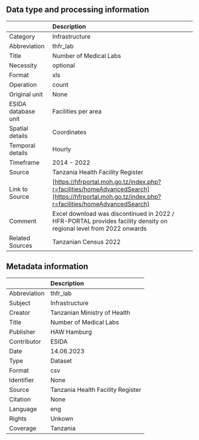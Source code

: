 ## Data type and processing information 

|                     | Description                                                                                                                                    |
|:--------------------|:-----------------------------------------------------------------------------------------------------------------------------------------------|
| Category            | Infrastructure                                                                                                                                 |
| Abbreviation        | thfr_lab                                                                                                                                       |
| Title               | Number of Medical Labs                                                                                                                         |
| Necessity           | optional                                                                                                                                       |
| Format              | xls                                                                                                                                            |
| Operation           | count                                                                                                                                          |
| Original unit       | None                                                                                                                                           |
| ESIDA database unit | Facilities per area                                                                                                                            |
| Spatial details     | Coordinates                                                                                                                                    |
| Temporal details    | Hourly                                                                                                                                         |
| Timeframe           | 2014 - 2022                                                                                                                                    |
| Source              | Tanzania Health Facility Register                                                                                                              |
| Link to Source      | [https://hfrportal.moh.go.tz/index.php?r=facilities/homeAdvancedSearch](https://hfrportal.moh.go.tz/index.php?r=facilities/homeAdvancedSearch) |
| Comment             | Excel download was discontinued in 2022 / HFR-PORTAL provides facility density on regional level from 2022 onwards                             |
| Related Sources     | Tanzanian Census 2022                                                                                                                          |

## Metadata information 

|              | Description                       |
|:-------------|:----------------------------------|
| Abbreviation | thfr_lab                          |
| Subject      | Infrastructure                    |
| Creator      | Tanzanian Ministry of Health      |
| Title        | Number of Medical Labs            |
| Publisher    | HAW Hamburg                       |
| Contributor  | ESIDA                             |
| Date         | 14.06.2023                        |
| Type         | Dataset                           |
| Format       | csv                               |
| Identifier   | None                              |
| Source       | Tanzania Health Facility Register |
| Citation     | None                              |
| Language     | eng                               |
| Rights       | Unkown                            |
| Coverage     | Tanzania                          |